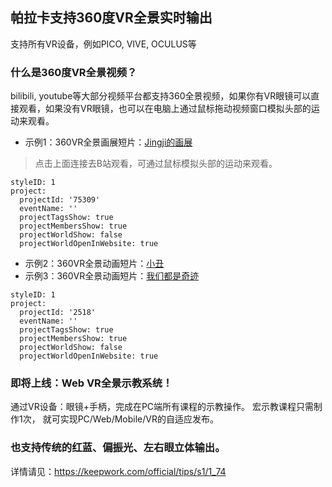 ## 帕拉卡支持360度VR全景实时输出

支持所有VR设备，例如PICO, VIVE, OCULUS等

### 什么是360度VR全景视频？
bilibili, youtube等大部分视频平台都支持360全景视频，如果你有VR眼镜可以直接观看，如果没有VR眼镜，也可以在电脑上通过鼠标拖动视频窗口模拟头部的运动来观看。 

- 示例1：360VR全景画展短片：[Jingji的画展](https://www.bilibili.com/video/BV1BG4y1k711)

> 点击上面连接去B站观看，可通过鼠标模拟头部的运动来观看。

```@Project
styleID: 1
project:
  projectId: '75309'
  eventName: ''
  projectTagsShow: true
  projectMembersShow: true
  projectWorldShow: false
  projectWorldOpenInWebsite: true

```

- 示例2：360VR全景动画短片：[小丑](https://www.bilibili.com/video/BV1NY411Z7c2)
- 示例3：360VR全景动画短片：[我们都是奇迹](https://www.bilibili.com/video/BV1HD4y1e7MK/)
```@Project
styleID: 1
project:
  projectId: '2518'
  eventName: ''
  projectTagsShow: true
  projectMembersShow: true
  projectWorldShow: false
  projectWorldOpenInWebsite: true

```



### 即将上线：Web VR全景示教系统！
通过VR设备：眼镜+手柄，完成在PC端所有课程的示教操作。
宏示教课程只需制作1次， 就可实现PC/Web/Mobile/VR的自适应发布。

### 也支持传统的红蓝、偏振光、左右眼立体输出。

详情请见：https://keepwork.com/official/tips/s1/1_74



